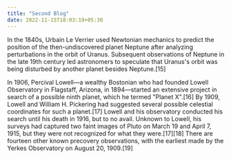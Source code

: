```yaml
---
title: "Second Blog"
date: 2022-11-15T18:03:19+05:30
---
```


In the 1840s, Urbain Le Verrier used Newtonian mechanics to predict the position of the then-undiscovered planet Neptune after analyzing perturbations in the orbit of Uranus. Subsequent observations of Neptune in the late 19th century led astronomers to speculate that Uranus's orbit was being disturbed by another planet besides Neptune.[15]

In 1906, Percival Lowell—a wealthy Bostonian who had founded Lowell Observatory in Flagstaff, Arizona, in 1894—started an extensive project in search of a possible ninth planet, which he termed "Planet X".[16] By 1909, Lowell and William H. Pickering had suggested several possible celestial coordinates for such a planet.[17] Lowell and his observatory conducted his search until his death in 1916, but to no avail. Unknown to Lowell, his surveys had captured two faint images of Pluto on March 19 and April 7, 1915, but they were not recognized for what they were.[17][18] There are fourteen other known precovery observations, with the earliest made by the Yerkes Observatory on August 20, 1909.[19]